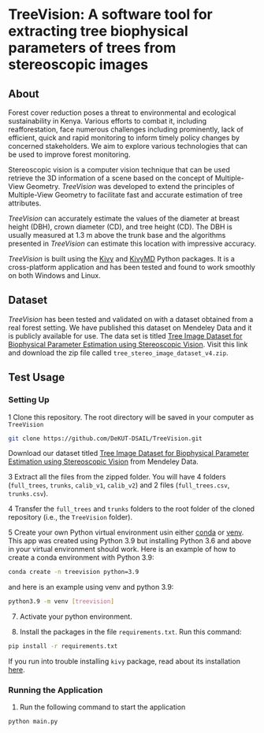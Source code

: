 # TreeVision: A software tool for extracting tree biophysical parameters of trees from stereoscopic images

## About
Forest cover reduction poses a threat to environmental and ecological sustainability in Kenya. Various efforts to combat it, including reafforestation, face numerous challenges including prominently, lack of efficient, quick and rapid monitoring to inform timely policy changes by concerned stakeholders. We aim to explore various technologies that can be used to improve forest monitoring.

Stereoscopic vision is a computer vision technique that can be used retrieve the 3D information of a scene based on the concept of Multiple-View Geometry. *TreeVision* was developed to extend the principles of Multiple-View Geometry to facilitate fast and accurate estimation of tree attributes. 

*TreeVision* can accurately estimate the values of the diameter at breast height (DBH), crown diameter (CD), and tree height (CD). The DBH is usually measured at 1.3 m above the trunk base and the algorithms presented in *TreeVision* can estimate this location with impressive accuracy.

*TreeVision* is built using the [Kivy](https://kivy.org/) and [KivyMD](https://kivymd.readthedocs.io/en/1.1.1/) Python packages. It is a cross-platform application and has been tested and found to work smoothly on both Windows and Linux. 

## Dataset
*TreeVision* has been tested and validated on with a dataset obtained from a real forest setting. We have published this dataset on Mendeley Data and it is publicly available for use. The data set is titled [Tree Image Dataset for Biophysical Parameter Estimation using Stereoscopic Vision](https://www.doi.org/10.17632/nx3ggv7pxf.4). Visit this link and download the zip file called `tree_stereo_image_dataset_v4.zip`. 

## Test Usage
### Setting Up
1 Clone this repository. The root directory will be saved in your computer as `TreeVision`
```bash
git clone https://github.com/DeKUT-DSAIL/TreeVision.git
```

Download our dataset titled [Tree Image Dataset for Biophysical Parameter Estimation using Stereoscopic Vision](https://www.doi.org/10.17632/nx3ggv7pxf.4) from Mendeley Data.

3 Extract all the files from the zipped folder. You will have 4 folders (`full_trees`, `trunks`, `calib_v1`, `calib_v2`) and 2 files (`full_trees.csv`, `trunks.csv`). 

4 Transfer the `full_trees` and `trunks` folders to the root folder of the cloned repository (i.e., the `TreeVision` folder).

5 Create your own Python virtual environment usin either [conda](https://docs.conda.io/projects/conda/en/latest/user-guide/tasks/manage-environments.html#creating-an-environment-with-commands) or [venv](https://docs.python.org/3/library/venv.html). This app was created using Python 3.9 but installing Python 3.6 and above in your virtual environment should work. Here is an example of how to create a conda environment with Python 3.9:

```bash
conda create -n treevision python=3.9
```

and here is an example using venv and python 3.9:

```bash
python3.9 -m venv [treevision]
```

7. Activate your python environment.

8. Install the packages in the file `requirements.txt`. Run this command:

```bash
pip install -r requirements.txt
```

If you run into trouble installing `kivy` package, read about its installation [here](https://kivy.org/doc/stable/gettingstarted/installation.html).

### Running the Application

1. Run the following command to start the application
```bash
python main.py
```